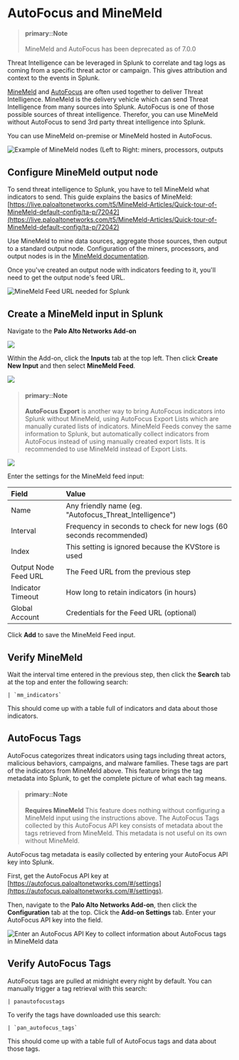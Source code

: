 # AutoFocus and MineMeld
> #### primary::Note
>
> MineMeld and AutoFocus has been deprecated as of 7.0.0

Threat Intelligence can be leveraged in Splunk to correlate and tag logs as coming from a specific threat actor or campaign. This gives attribution and context to the events in Splunk.

[MineMeld](https://www.paloaltonetworks.com/products/secure-the-network/subscriptions/minemeld) and [AutoFocus](https://www.paloaltonetworks.com/products/secure-the-network/subscriptions/autofocus) are often used together to deliver Threat Intelligence. MineMeld is the delivery vehicle which can send Threat Intelligence from many sources into Splunk.  AutoFocus is one of those possible sources of threat intelligence. Therefor, you can use MineMeld without AutoFocus to send 3rd party threat intelligence into Splunk.

You can use MineMeld on-premise or MineMeld hosted in AutoFocus.

<img alt="Example of MineMeld nodes (Left to Right: miners, processors, outputs" src="/assets/minemeld-nodes.png" class="no-shadow">

## Configure MineMeld output node

To send threat intelligence to Splunk, you have to tell MineMeld what indicators to send. This guide explains the basics of MineMeld:
[https://live.paloaltonetworks.com/t5/MineMeld-Articles/Quick-tour-of-MineMeld-default-config/ta-p/72042](https://live.paloaltonetworks.com/t5/MineMeld-Articles/Quick-tour-of-MineMeld-default-config/ta-p/72042)

Use MineMeld to mine data sources, aggregate those sources, then output to a standard output node. Configuration of the miners, processors, and output nodes is in the [MineMeld documentation](https://live.paloaltonetworks.com/t5/MineMeld-Articles/What-is-in-a-MineMeld-node/ta-p/72046).

Once you've created an output node with indicators feeding to it, you'll need to get the output node's feed URL.

![MineMeld Feed URL needed for Splunk](/assets/minemeld-feed-url.png)

## Create a MineMeld input in Splunk

Navigate to the **Palo Alto Networks Add-on**

![](/assets/add-on.jpg)

Within the Add-on, click the **Inputs** tab at the top left. Then click **Create New Input** and then select **MineMeld Feed**.


![](/assets/minemeld-mod-input.png)

> #### primary::Note
>
> **AutoFocus Export** is another way to bring AutoFocus indicators into Splunk without MineMeld, using AutoFocus Export Lists which are manually curated lists of indicators. MineMeld Feeds convey the same information to Splunk, but automatically collect indicators from AutoFocus instead of using manually created export lists. It is recommended to use MineMeld instead of Export Lists.

![](/assets/minemeld-feed-settings-6-1.png)

Enter the settings for the MineMeld feed input:

| Field | Value |
| :--- | :--- |
| Name | Any friendly name (eg. "Autofocus_Threat_Intelligence") |
| Interval | Frequency in seconds to check for new logs (60 seconds recommended) |
| Index | This setting is ignored because the KVStore is used |
| Output Node Feed URL | The Feed URL from the previous step |
| Indicator Timeout | How long to retain indicators (in hours) |
| Global Account | Credentials for the Feed URL (optional) |

Click **Add** to save the MineMeld Feed input.

## Verify MineMeld

Wait the interval time entered in the previous step, then click the **Search** tab at the top and enter the following search:

    | `mm_indicators`
    
This should come up with a table full of indicators and data about those indicators.

## AutoFocus Tags

AutoFocus categorizes threat indicators using tags including threat actors, malicious behaviors, campaigns, and malware families. These tags are part of the indicators from MineMeld above.  This feature brings the tag metadata into Splunk, to get the complete picture of what each tag means.

> #### primary::Note
>
> **Requires MineMeld** This feature does nothing without configuring a MineMeld input using the instructions above. The AutoFocus Tags collected by this AutoFocus API key consists of metadata about the tags retrieved from MineMeld. This metadata is not useful on its own without MineMeld.

AutoFocus tag metadata is easily collected by entering your AutoFocus API key into Splunk.

First, get the AutoFocus API key at [https://autofocus.paloaltonetworks.com/#/settings](https://autofocus.paloaltonetworks.com/#/settings).

Then, navigate to the **Palo Alto Networks Add-on**, then click the **Configuration** tab at the top.  Click the **Add-on Settings** tab. Enter your AutoFocus API key into the field.

![Enter an AutoFocus API Key to collect information about AutoFocus tags in MineMeld data](/assets/autofocus-api-key.png)

## Verify AutoFocus Tags

AutoFocus tags are pulled at midnight every night by default. You can manually trigger a tag retrieval with this search:

    | panautofocustags

To verify the tags have downloaded use this search:

    | `pan_autofocus_tags`

This should come up with a table full of AutoFocus tags and data about those tags.